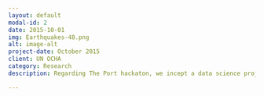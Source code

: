 ```yaml
---
layout: default
modal-id: 2
date: 2015-10-01
img: Earthquakes-48.png
alt: image-alt
project-date: October 2015
client: UN OCHA
category: Research
description: Regarding The Port hackaton, we incept a data science project regarding the data integration in the Nepal Earthquake disaster. Outcome is a spin-off <a href="http://datasauri.github.io/">Datasauri</a>.

---
```

